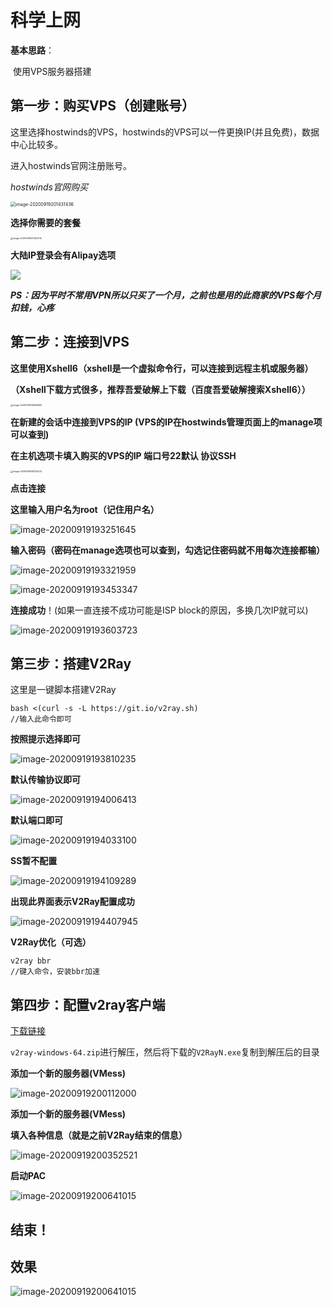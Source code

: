 # 科学上网

**基本思路**：

​	使用VPS服务器搭建

## 第一步：购买VPS（创建账号）

这里选择hostwinds的VPS，hostwinds的VPS可以一件更换IP(并且免费)，数据中心比较多。



进入hostwinds官网注册账号。



*hostwinds官网购买*

<img src="20.png" alt="image-20200919201431436" style="zoom: 50%;" />

**选择你需要的套餐**

<img src="21.png" alt="image-20200919201457015" style="zoom:25%;" />

**大陆IP登录会有Alipay选项**

![](3.png)

***PS：因为平时不常用VPN所以只买了一个月，之前也是用的此商家的VPS每个月扣钱，心疼***



## 第二步：连接到VPS

​	**这里使用Xshell6（xshell是一个虚拟命令行，可以连接到远程主机或服务器）**

**（Xshell下载方式很多，推荐吾爱破解上下载（百度吾爱破解搜索Xshell6））**

<img src="4.png" alt="image-20200919192939831" style="zoom:25%;" />



**在新建的会话中连接到VPS的IP  (VPS的IP在hostwinds管理页面上的manage项可以查到)**

**在主机选项卡填入购买的VPS的IP 端口号22默认 协议SSH**

<img src="5.png" alt="image-20200919193125223" style="zoom:25%;" />

**点击连接**

**这里输入用户名为root（记住用户名）**

![image-20200919193251645](6.png)

**输入密码（密码在manage选项也可以查到，勾选记住密码就不用每次连接都输）**

![image-20200919193321959](7.png)

![image-20200919193453347](8.png)

**连接成功**！(如果一直连接不成功可能是ISP block的原因，多换几次IP就可以)

![image-20200919193603723](9.png)

## 第三步：搭建V2Ray

这里是一键脚本搭建V2Ray

```
bash <(curl -s -L https://git.io/v2ray.sh)
//输入此命令即可
```

**按照提示选择即可**

![image-20200919193810235](10.png)

**默认传输协议即可**

![image-20200919194006413](11.png)

**默认端口即可**

![image-20200919194033100](12.png)

**SS暂不配置**

![image-20200919194109289](13.png)

**出现此界面表示V2Ray配置成功**

![image-20200919194407945](14.png)

**V2Ray优化（可选）**

```
v2ray bbr
//键入命令，安装bbr加速
```

## 第四步：配置v2ray客户端

 <a href="https://github.com/v2ray/v2ray-core/releases" target="blank">下载链接</a>

`v2ray-windows-64.zip`进行解压，然后将下载的`V2RayN.exe`复制到解压后的目录

**添加一个新的服务器(VMess)**

![image-20200919200112000](16.png)

**添加一个新的服务器(VMess)**

**填入各种信息（就是之前V2Ray结束的信息）**

![image-20200919200352521](17.png)

**启动PAC**

![image-20200919200641015](18.png)

## 结束！

## 效果

![image-20200919200641015](19.png)